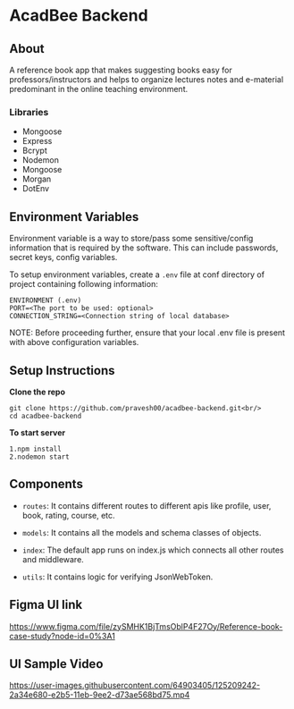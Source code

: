 # AcadBee Backend 
## About
A reference book app that makes suggesting books easy for professors/instructors and helps to organize lectures notes and e-material predominant in the online teaching environment.

### Libraries
* Mongoose
* Express
* Bcrypt
* Nodemon
* Mongoose
* Morgan
* DotEnv


## Environment Variables

Environment variable is a way to store/pass some sensitive/config information that is required by the software. This can include passwords, secret keys, config variables.

To setup environment variables, create a `.env` file at conf directory of project containing following information:
```
ENVIRONMENT (.env)
PORT=<The port to be used: optional>
CONNECTION_STRING=<Connection string of local database>
```
NOTE: Before proceeding further, ensure that your local .env file is present with above configuration variables.

## Setup Instructions

**Clone the repo**
```
git clone https://github.com/pravesh00/acadbee-backend.git<br/>
cd acadbee-backend
```

**To start server**
```
1.npm install
2.nodemon start
```

## Components

* `routes`: It contains different routes to different apis like profile, user, book, rating, course, etc.

* `models`: It contains all the models and schema classes of objects.

* `index`: The default app runs on index.js which connects all other routes and middleware.

* `utils`: It contains logic for verifying JsonWebToken.

## Figma UI link 
https://www.figma.com/file/zySMHK1BjTmsOblP4F27Oy/Reference-book-case-study?node-id=0%3A1

## UI Sample Video

https://user-images.githubusercontent.com/64903405/125209242-2a34e680-e2b5-11eb-9ee2-d73ae568bd75.mp4







